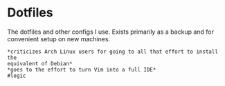 Dotfiles
========

The dotfiles and other configs I use. Exists primarily as a backup and for
convenient setup on new machines.

```
*criticizes Arch Linux users for going to all that effort to install the
equivalent of Debian*
*goes to the effort to turn Vim into a full IDE*
#logic
```
